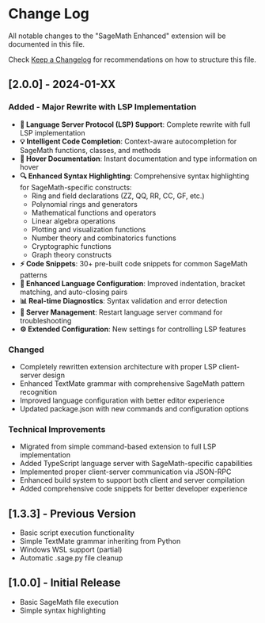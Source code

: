 # Change Log

All notable changes to the "SageMath Enhanced" extension will be documented in this file.

Check [Keep a Changelog](http://keepachangelog.com/) for recommendations on how to structure this file.

## [2.0.0] - 2024-01-XX

### Added - Major Rewrite with LSP Implementation

- **🚀 Language Server Protocol (LSP) Support**: Complete rewrite with full LSP implementation
- **💡 Intelligent Code Completion**: Context-aware autocompletion for SageMath functions, classes, and methods
- **📖 Hover Documentation**: Instant documentation and type information on hover
- **🔍 Enhanced Syntax Highlighting**: Comprehensive syntax highlighting for SageMath-specific constructs:
  - Ring and field declarations (ZZ, QQ, RR, CC, GF, etc.)
  - Polynomial rings and generators
  - Mathematical functions and operators
  - Linear algebra operations
  - Plotting and visualization functions
  - Number theory and combinatorics functions
  - Cryptographic functions
  - Graph theory constructs
- **⚡ Code Snippets**: 30+ pre-built code snippets for common SageMath patterns
- **🔧 Enhanced Language Configuration**: Improved indentation, bracket matching, and auto-closing pairs
- **📊 Real-time Diagnostics**: Syntax validation and error detection
- **🔄 Server Management**: Restart language server command for troubleshooting
- **⚙️ Extended Configuration**: New settings for controlling LSP features

### Changed

- Completely rewritten extension architecture with proper LSP client-server design
- Enhanced TextMate grammar with comprehensive SageMath pattern recognition
- Improved language configuration with better editor experience
- Updated package.json with new commands and configuration options

### Technical Improvements

- Migrated from simple command-based extension to full LSP implementation
- Added TypeScript language server with SageMath-specific capabilities
- Implemented proper client-server communication via JSON-RPC
- Enhanced build system to support both client and server compilation
- Added comprehensive code snippets for better developer experience

## [1.3.3] - Previous Version

- Basic script execution functionality
- Simple TextMate grammar inheriting from Python
- Windows WSL support (partial)
- Automatic .sage.py file cleanup

## [1.0.0] - Initial Release

- Basic SageMath file execution
- Simple syntax highlighting